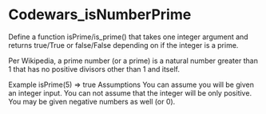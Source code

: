 # Codewars_isNumberPrime
Define a function isPrime/is_prime() that takes one integer argument and returns true/True or false/False depending on if the integer is a prime.

Per Wikipedia, a prime number (or a prime) is a natural number greater than 1 that has no positive divisors other than 1 and itself.

Example
isPrime(5)
=> true
Assumptions
You can assume you will be given an integer input.
You can not assume that the integer will be only positive. You may be given negative numbers as well (or 0).
